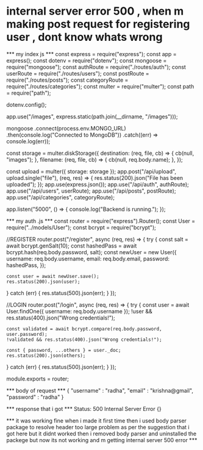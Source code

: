 
# internal server error 500 , when m making post request for registering user , dont know whats wrong

*** my index js ***
const express = require("express");
const app = express();
const dotenv = require("dotenv");
const mongoose = require("mongoose");
const authRoute = require("./routes/auth");
const userRoute = require("./routes/users");
const postRoute = require("./routes/posts");
const categoryRoute = require("./routes/categories");
const multer = require("multer");
const path = require("path");

dotenv.config();

app.use("/images", express.static(path.join(__dirname, "/images")));

mongoose
  .connect(process.env.MONGO_URL)
  .then(console.log("Connected to MongoDB"))
  .catch((err) => console.log(err));

const storage = multer.diskStorage({
  destination: (req, file, cb) => {
    cb(null, "images");
  },
  filename: (req, file, cb) => {
    cb(null, req.body.name);
  },
});

const upload = multer({ storage: storage });
app.post("/api/upload", upload.single("file"), (req, res) => {
  res.status(200).json("File has been uploaded");
});
app.use(express.json());
app.use("/api/auth", authRoute);
app.use("/api/users", userRoute);
app.use("/api/posts", postRoute);
app.use("/api/categories", categoryRoute);

app.listen("5000", () => {
  console.log("Backend is running.");
});

*** my auth .js ***
const router = require("express").Router();
const User = require("../models/User");
const bcrypt = require("bcrypt");

//REGISTER
router.post("/register", async (req, res) => {
  try {
    const salt = await bcrypt.genSalt(10);
    const hashedPass = await bcrypt.hash(req.body.password, salt);
    const newUser = new User({
      username: req.body.username,
      email: req.body.email,
      password: hashedPass,
    });

    const user = await newUser.save();
    res.status(200).json(user);
  } catch (err) {
    res.status(500).json(err);
  }
});

//LOGIN
router.post("/login", async (req, res) => {
  try {
    const user = await User.findOne({ username: req.body.username });
    !user && res.status(400).json("Wrong credentials!");

    const validated = await bcrypt.compare(req.body.password, user.password);
    !validated && res.status(400).json("Wrong credentials!");

    const { password, ...others } = user._doc;
    res.status(200).json(others);
  } catch (err) {
    res.status(500).json(err);
  }
});

module.exports = router;

*** body of request ***
{
  "username" : "radha",
  "email" : "krishna@gmail",
  "password" : "radha"
} 

*** response that i got ***
Status: 500 Internal Server Error
{}

*** it was working fine when i made it first time then i used body parser package to resolve header too large problem as per the suggestion that i got here but it didnt worked then i removed body parser and uninstalled the packege but now its not working and m getting internal server 500 error  ***

        